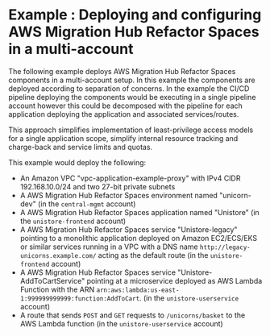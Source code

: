 # Example : Deploying and configuring AWS Migration Hub Refactor Spaces in a multi-account

The following example deploys AWS Migration Hub Refactor Spaces components in a multi-account setup. In this example the components are deployed according to separation of concerns. In the example the CI/CD pipeline deploying the components would be executing in a single pipeline account however this could be decomposed with the pipeline for each application deploying the application and associated services/routes.

This approach simplifies implementation of least-privilege access models for a single application scope, simplify internal resource tracking and charge-back and service limits and quotas.

This example would deploy the following:
* An Amazon VPC "vpc-application-example-proxy" with IPv4 CIDR 192.168.10.0/24 and two 27-bit private subnets
* A AWS Migration Hub Refactor Spaces environment named "unicorn-dev" (in the `central-mgmt` account)
* A AWS Migration Hub Refactor Spaces application named "Unistore" (in the `unistore-frontend` account)
* A AWS Migration Hub Refactor Spaces service "Unistore-legacy" pointing to a monolithic application deployed on Amazon EC2/ECS/EKS or similar services running in a VPC with a DNS name `http://legacy-unicorns.example.com/` acting as the default route (in the `unistore-frontend` account)
* A AWS Migration Hub Refactor Spaces service "Unistore-AddToCartService" pointing at a microservice deployed as AWS Lambda Function with the ARN `arn:aws:lambda:us-east-1:999999999999:function:AddToCart`. (in the `unistore-userservice` account)
* A route that sends `POST` and `GET` requests to `/unicorns/basket` to the AWS Lambda function (in the `unistore-userservice` account)